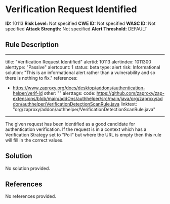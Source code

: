 
# Verification Request Identified

**ID:** 10113
**Risk Level:** Not specified
**CWE ID:** Not specified
**WASC ID:** Not specified
**Attack Strength:** Not specified
**Alert Threshold:** DEFAULT

## Rule Description
---
title: "Verification Request Identified"
alertid: 10113
alertindex: 1011300
alerttype: "Passive"
alertcount: 1
status: beta
type: alert
risk: Informational
solution: "This is an informational alert rather than a vulnerability and so there is nothing to fix."
references:
   - https://www.zaproxy.org/docs/desktop/addons/authentication-helper/verif-id
other: ""
alerttags: 
code: https://github.com/zaproxy/zap-extensions/blob/main/addOns/authhelper/src/main/java/org/zaproxy/addon/authhelper/VerificationDetectionScanRule.java
linktext: "org/zaproxy/addon/authhelper/VerificationDetectionScanRule.java"
---
The given request has been identified as a good candidate for authentication verification. If the request is in a context which has a Verification Strategy set to "Poll" but where the URL is empty then this rule will fill in the correct values.


## Solution
No solution provided.

## References
No references provided.
